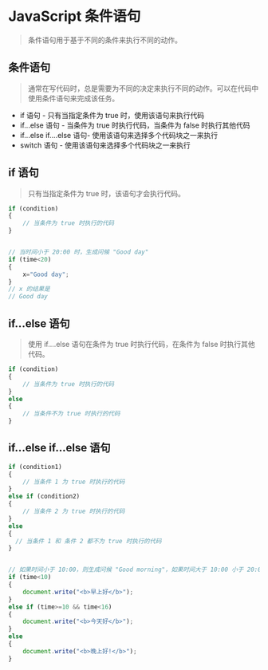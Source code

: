 # JavaScript 条件语句
> 条件语句用于基于不同的条件来执行不同的动作。
## 条件语句
> 通常在写代码时，总是需要为不同的决定来执行不同的动作。可以在代码中使用条件语句来完成该任务。
- if 语句 - 只有当指定条件为 true 时，使用该语句来执行代码
- if...else 语句 - 当条件为 true 时执行代码，当条件为 false 时执行其他代码
- if...else if....else 语句- 使用该语句来选择多个代码块之一来执行
- switch 语句 - 使用该语句来选择多个代码块之一来执行

## if 语句
> 只有当指定条件为 true 时，该语句才会执行代码。
```javascript
if (condition)
{
    // 当条件为 true 时执行的代码
}


// 当时间小于 20:00 时，生成问候 "Good day"
if (time<20)
{
    x="Good day";
}
// x 的结果是
// Good day
```
## if...else 语句
> 使用 if....else 语句在条件为 true 时执行代码，在条件为 false 时执行其他代码。
```javascript
if (condition)
{
    // 当条件为 true 时执行的代码
}
else
{
    // 当条件不为 true 时执行的代码
}
```
## if...else if...else 语句
```javascript
if (condition1)
{
    // 当条件 1 为 true 时执行的代码
}
else if (condition2)
{
    // 当条件 2 为 true 时执行的代码
}
else
{
  // 当条件 1 和 条件 2 都不为 true 时执行的代码
}


// 如果时间小于 10:00，则生成问候 "Good morning"，如果时间大于 10:00 小于 20:00，则生成问候 "Good day"，否则生成问候 "Good evening"
if (time<10)
{
    document.write("<b>早上好</b>");
}
else if (time>=10 && time<16)
{
    document.write("<b>今天好</b>");
}
else
{
    document.write("<b>晚上好!</b>");
}
```